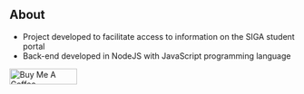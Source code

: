 ## About

- Project developed to facilitate access to information on the SIGA student portal
- Back-end developed in NodeJS with JavaScript programming language

<a href="https://www.buymeacoffee.com/paulojunqueira" target="_blank"><img src="https://cdn.buymeacoffee.com/buttons/default-orange.png" alt="Buy Me A Coffee" height="28" width="119"></a>
